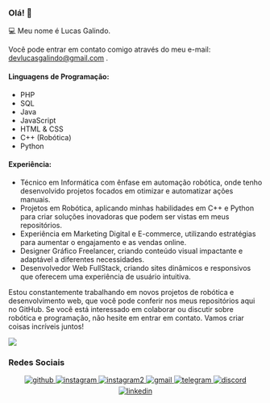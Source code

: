 ### Olá! 👋

💻 Meu nome é Lucas Galindo. 

Você pode entrar em contato comigo através do meu e-mail: devlucasgalindo@gmail.com .

#### Linguagens de Programação:

- PHP
- SQL
- Java
- JavaScript
- HTML & CSS
- C++ (Robótica)
- Python

#### Experiência:

- Técnico em Informática com ênfase em automação robótica, onde tenho desenvolvido projetos focados em otimizar e automatizar ações manuais.
- Projetos em Robótica, aplicando minhas habilidades em C++ e Python para criar soluções inovadoras que podem ser vistas em meus repositórios.
- Experiência em Marketing Digital e E-commerce, utilizando estratégias para aumentar o engajamento e as vendas online.
- Designer Gráfico Freelancer, criando conteúdo visual impactante e adaptável a diferentes necessidades.
- Desenvolvedor Web FullStack, criando sites dinâmicos e responsivos que oferecem uma experiência de usuário intuitiva.

Estou constantemente trabalhando em novos projetos de robótica e desenvolvimento web, que você pode conferir nos meus repositórios aqui no GitHub. Se você está interessado em colaborar ou discutir sobre robótica e programação, não hesite em entrar em contato. Vamos criar coisas incríveis juntos!


![](https://imgs.search.brave.com/gJ9NBaepXMST7EMrSdUDlWZhWUgRj1d4Rlm5NBLMcos/rs:fit:860:0:0/g:ce/aHR0cHM6Ly9naXRo/dWIuY29tL3JlcHJv/Z3JhbWEvb24xOC10/ZXQtczItbG9naWNh/LUkvcmF3L21haW4v/YXNzZXRzL2phdmFz/Y3JpcHQuZ2lm.gif)

### Redes Sociais  
<div align="center">
<a href="https://github.com/Lucras22" target="_blank">
<img src=https://img.shields.io/badge/github-%2324292e.svg?&style=for-the-badge&logo=github&logoColor=white alt=github style="margin-bottom: 5px;" />
</a>
  
<a href="https://instagram.com/tec_adm100" target="_blank">
<img src=https://img.shields.io/badge/Instagram-E4405F?style=for-the-badge&logo=instagram&logoColor=white alt=instagram style="margin-bottom: 5px;" />
</a>  
  
  <a href="https://instagram.com/lucras_galindo" target="_blank">
<img src=https://img.shields.io/badge/Instagram-E4405F?style=for-the-badge&logo=instagram&logoColor=white alt=instagram2 style="margin-bottom: 5px;" />
</a>  
  
  <a href="maito:devlucasgalindo@gmail.com" target="_blank">
    <img src= https://img.shields.io/badge/Gmail-D14836?style=for-the-badge&logo=gmail&logoColor=white alt=gmail style="margin-bottom: 5px;" />
  </a>
  
  <a href="t.me/Lucras13" target="_blank">
    <img src=https://img.shields.io/badge/Telegram-2CA5E0?style=for-the-badge&logo=telegram&logoColor=white alt=telegram style="margin-bottom: 5px;" />
  </a>

  <a href="discordapp.com/users/826658098361401374" target="_blank">
    <img src=https://img.shields.io/badge/Discord-7289DA?style=for-the-badge&logo=discord&logoColor=white alt=discord style="margin-bottom: 5px;" />
  </a>

  <a href="https://www.linkedin.com/in/pedro-lucas-93bb64304/" target="_blank">
    <img src=https://img.shields.io/badge/LinkedIn-0077B5?style=for-the-badge&logo=linkedin&logoColor=white alt=linkedin style="margin-bottom: 5px;" />
  </a>
</div>  
